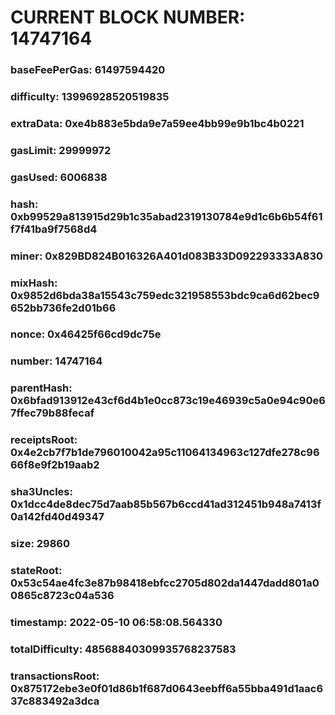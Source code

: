 # CURRENT BLOCK NUMBER: 14747164

### baseFeePerGas: 61497594420
### difficulty: 13996928520519835
### extraData: 0xe4b883e5bda9e7a59ee4bb99e9b1bc4b0221
### gasLimit: 29999972
### gasUsed: 6006838
### hash: 0xb99529a813915d29b1c35abad2319130784e9d1c6b6b54f61f7f41ba9f7568d4
### miner: 0x829BD824B016326A401d083B33D092293333A830
### mixHash: 0x9852d6bda38a15543c759edc321958553bdc9ca6d62bec9652bb736fe2d01b66
### nonce: 0x46425f66cd9dc75e
### number: 14747164
### parentHash: 0x6bfad913912e43cf6d4b1e0cc873c19e46939c5a0e94c90e67ffec79b88fecaf
### receiptsRoot: 0x4e2cb7f7b1de796010042a95c11064134963c127dfe278c9666f8e9f2b19aab2
### sha3Uncles: 0x1dcc4de8dec75d7aab85b567b6ccd41ad312451b948a7413f0a142fd40d49347
### size: 29860
### stateRoot: 0x53c54ae4fc3e87b98418ebfcc2705d802da1447dadd801a00865c8723c04a536
### timestamp: 2022-05-10 06:58:08.564330
### totalDifficulty: 48568840309935768237583
### transactionsRoot: 0x875172ebe3e0f01d86b1f687d0643eebff6a55bba491d1aac637c883492a3dca
